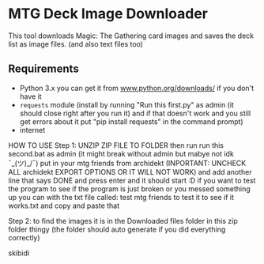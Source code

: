 # MTG Deck Image Downloader

This tool downloads Magic: The Gathering card images and saves the deck list as image files. (and also text files too)

## Requirements
- Python 3.x you can get it from www.python.org/downloads/  if you don't have it 
- `requests` module (install by running "Run this first.py" as admin (it should close right after you run it) and if that doesn't work and you still get errors about it put "pip install requests" in the command prompt)
- internet

HOW TO USE
Step 1: 
UNZIP ZIP FILE TO FOLDER
then run run this second.bat as admin (it might break without admin but mabye not idk ¯\_(ツ)_/¯) put in your mtg friends from archidekt (INPORTANT: UNCHECK ALL archidekt EXPORT OPTIONS OR IT WILL NOT WORK) and add another line that says DONE and press enter and it should start :D if you want to test the program to see if the program is just broken or you messed something up you can with the txt file called: test mtg friends to test it to see if it works.txt and copy and paste that

Step 2: 
to find the images it is in the Downloaded files folder in this zip folder thingy (the folder should auto generate if you did everything correctly)


skibidi
